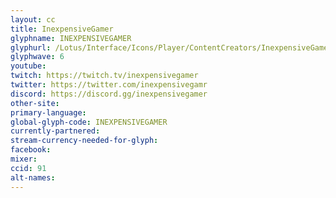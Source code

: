 ```yaml
---
layout: cc
title: InexpensiveGamer
glyphname: INEXPENSIVEGAMER
glyphurl: /Lotus/Interface/Icons/Player/ContentCreators/InexpensiveGamer.png
glyphwave: 6
youtube:
twitch: https://twitch.tv/inexpensivegamer
twitter: https://twitter.com/inexpensivegamr
discord: https://discord.gg/inexpensivegamer
other-site:
primary-language:
global-glyph-code: INEXPENSIVEGAMER
currently-partnered:
stream-currency-needed-for-glyph:
facebook:
mixer:
ccid: 91
alt-names:
---
```

